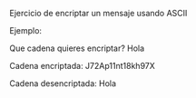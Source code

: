 Ejercicio de encriptar un mensaje usando ASCII

Ejemplo:

Que cadena quieres encriptar?
Hola

Cadena encriptada: J72Ap11nt18kh97X

Cadena desencriptada: Hola
